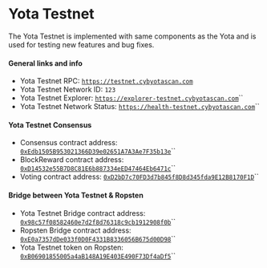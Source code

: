 # Yota Testnet

The Yota Testnet is implemented with same components as the Yota and is used for testing new features and bug fixes.

#### General links and info

* Yota Testnet RPC: [`https://testnet.cybyotascan.com`](https://testnet.cybyotascan.com)
* Yota Testnet Network ID: `123`
* Yota Testnet Explorer: [`https://explorer-testnet.cybyotascan.com`](https://explorer-testnet.cybyotascan.com)\`\`
* Yota Testnet Network Status: [`https://health-testnet.cybyotascan.com`](https://health-testnet.cybyotascan.com)\`\`

#### Yota Testnet Consensus

* Consensus contract address: [`0xEdb1505B953021366D39e02651A7A3Ae7F35b13e`](https://explorer-testnet.cybyotascan.com/address/0xedb1505b953021366d39e02651a7a3ae7f35b13e)\`\`
* BlockReward contract address: [`0xD14532e55B7D8C81E6b887334eED47464Eb6471c`](https://explorer-testnet.cybyotascan.com/address/0xd14532e55b7d8c81e6b887334eed47464eb6471c)\`\`
* Voting contract address: [`0xD2bD7c70FD3d7b845f8D8d345fda9E12B8170F1D`](https://explorer-testnet.cybyotascan.com/address/0xd2bd7c70fd3d7b845f8d8d345fda9e12b8170f1d)\`\`

#### Bridge between Yota Testnet & Ropsten

* Yota Testnet Bridge contract address: [`0x98c57f08582460e7d2f8d76318c9cb1912908f0b`](https://explorer-testnet.cybyotascan.com/address/0x98c57f08582460e7d2f8d76318c9cb1912908f0b)\`\`
* Ropsten Bridge contract address: [`0xE0a7357dDe033f0D0F4331B8336056B675d00D98`](https://ropsten.etherscan.io/address/0xe0a7357dde033f0d0f4331b8336056b675d00d98)\`\`
* Yota Testnet token on Ropsten: [`0xB06901855005a4aB148A19E403E490F73Df4aDf5`](https://ropsten.etherscan.io/token/0xb06901855005a4ab148a19e403e490f73df4adf5)\`\`

